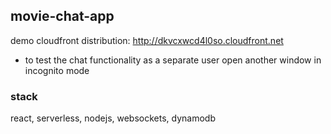 ## movie-chat-app

demo cloudfront distribution: http://dkvcxwcd4l0so.cloudfront.net
- to test the chat functionality as a separate user open another window in incognito mode

### stack
react, serverless, nodejs, websockets, dynamodb
